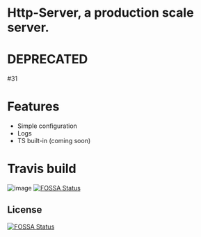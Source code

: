 # Http-Server, a production scale server.
# DEPRECATED
#31
 # Features
- Simple configuration
- Logs
- TS built-in (coming soon)
 # Travis build
![image](https://api.travis-ci.com/J-P-S-O/Http-Server.svg?branch=main)[![FOSSA Status](https://app.fossa.com/api/projects/git%2Bgithub.com%2FJ-P-S-O%2FHttp-Server.svg?type=shield)](https://app.fossa.com/projects/git%2Bgithub.com%2FJ-P-S-O%2FHttp-Server?ref=badge_shield)



## License
[![FOSSA Status](https://app.fossa.com/api/projects/git%2Bgithub.com%2FJ-P-S-O%2FHttp-Server.svg?type=large)](https://app.fossa.com/projects/git%2Bgithub.com%2FJ-P-S-O%2FHttp-Server?ref=badge_large)